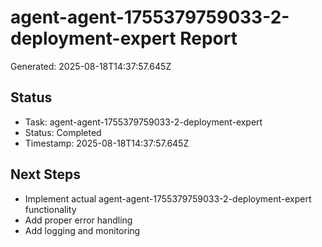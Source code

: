 # agent-agent-1755379759033-2-deployment-expert Report

Generated: 2025-08-18T14:37:57.645Z

## Status
- Task: agent-agent-1755379759033-2-deployment-expert
- Status: Completed
- Timestamp: 2025-08-18T14:37:57.645Z

## Next Steps
- Implement actual agent-agent-1755379759033-2-deployment-expert functionality
- Add proper error handling
- Add logging and monitoring

